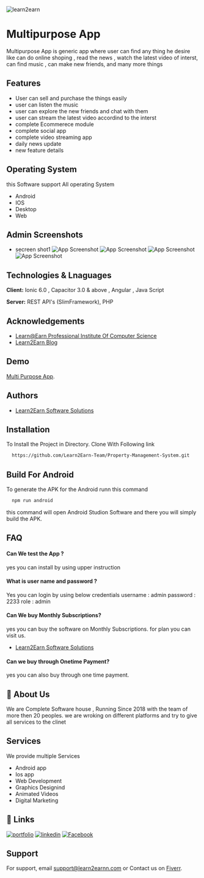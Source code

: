 
![learn2earn](https://learn2earnn.com/Portfolio/learn2earn_institute.jpeg)


# Multipurpose App
 Multipurpose App is generic app where user can find any thing he desire like can do online shoping , read the news , watch the latest video of interst, can find music , can make new friends, and many more things 
 
 

  


##  Features
- User can sell and purchase the things easily 
- user can listen the music 
- user can explore the new friends and chat with them 
- user can stream the latest video accordind to the interst 
- complete Ecommerece module 
- complete social app 
- complete video streaming app
- daily news update 
- new feature details 





## Operating System 
this Software support All operating System 
- Android
- IOS
- Desktop
- Web
## Admin Screenshots

 - secreen shot1
 ![App Screenshot](https://github.com/Learn2Earn-Team/Protection-Cops/Screenshot/1.PNG)
![App Screenshot](https://learn2earnn.com/Portfolio/gitimages/Property-2.PNG)
![App Screenshot](https://learn2earnn.com/Portfolio/gitimages/Property-3.PNG)
![App Screenshot](https://learn2earnn.com/Portfolio/gitimages/Property-4.PNG)

## Technologies & Lnaguages 

**Client:** Ionic 6.0 , Capacitor 3.0 & above , Angular , Java Script 

**Server:** REST API's (SlimFramework), PHP 


## Acknowledgements

 - [Learn@Earn Professional Institute Of Computer Science](https://learn2earnn.com)
 - [Learn2Earn Blog](https://ioniccapacitor.com)
 


## Demo

[Multi Purpose App](https://learn2earn-medical.netlify.app/).




## Authors

- [Learn2Earn Software Solutions](https://github.com/orgs/Learn2Earn-Team)


## Installation

To Install the Project in Directory. Clone With Following link 

```bash
  https://github.com/Learn2Earn-Team/Property-Management-System.git
```
    
## Build For Android

To generate the APK for the Android runn this command 


```bash
  npm run android
```

this command will open Android Studion Software 
and there you will simply build the APK.


## FAQ

#### Can We test the App ?

yes you can install by using upper instruction 

#### What is user name and password ?

Yes you can login by using below credentials
username : admin
password : 2233
role : admin

#### Can We buy Monthly Subscriptions?
yes you can buy the software on Monthly Subscriptions.
for plan you can visit us.
- [Learn2Earn Software Solutions](https://github.com/orgs/Learn2Earn-Team)

#### Can we buy through Onetime Payment?

yes you can also buy through one time payment.
## 🚀 About Us
We are Complete Software house , Running Since 2018 with the team of more then 20 peoples.
we are wroking on different platforms and try to give all services to the clinet 




## Services 
We provide multiple Services
- Android app 
- Ios app 
- Web Development 
- Graphics Designind 
- Animated Videos 
- Digital Marketing 
## 🔗 Links
[![portfolio](https://img.shields.io/badge/my_portfolio-000?style=for-the-badge&logo=ko-fi&logoColor=white)](https://learn2earnn.com/L2E_Portfolio.html)
[![linkedin](https://img.shields.io/badge/linkedin-0A66C2?style=for-the-badge&logo=linkedin&logoColor=white)](https://www.linkedin.com/in/learn2earn-software-solutions-2b62b9262/)
[![Facebook](https://img.shields.io/badge/Facebook-1DA1F2?style=for-the-badge&logo=facebook&logoColor=white)](https://web.facebook.com/Learn2Earn.Institute)


## Support

For support, email support@learn2earnn.com or Contact us on  [Fiverr](https://www.fiverr.com/learn2earnpk).


